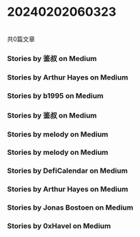 <h1>20240202060323</h1><br/>共0篇文章








###  Stories by 鉴叔 on Medium









###  Stories by Arthur Hayes on Medium



























###  Stories by b1995 on Medium

































###  Stories by 鉴叔 on Medium





















































































###  Stories by melody on Medium























###  Stories by melody on Medium







###  Stories by DefiCalendar on Medium



























































































###  Stories by Arthur Hayes on Medium









###  Stories by Jonas Bostoen on Medium











###  Stories by 0xHavel on Medium





































































